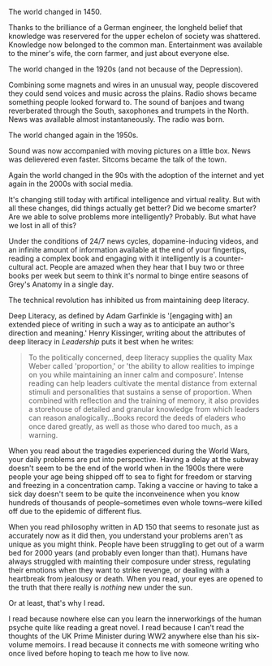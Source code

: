 The world changed in 1450.

Thanks to the brilliance of a German engineer, the longheld belief that knowledge was reservered for the upper echelon of society was shattered. Knowledge now belonged to the common man. Entertainment was available to the miner's wife, the corn farmer, and just about everyone else.

The world changed in the 1920s (and not because of the Depression).

Combining some magnets and wires in an unusual way, people discovered they could send voices and music across the plains. Radio shows became something people looked forward to. The sound of banjoes and twang reverberated through the South, saxophones and trumpets in the North. News was available almost instantaneously. The radio was born.

The world changed again in the 1950s.

Sound was now accompanied with moving pictures on a little box. News was delievered even faster. Sitcoms became the talk of the town.

Again the world changed in the 90s with the adoption of the internet and yet again in the 2000s with social media.

It's changing still today with artifical intelligence and virtual reality. But with all these changes, did things actually get better? Did we become smarter? Are we able to solve problems more intelligently? Probably. But what have we lost in all of this? 

Under the conditions of 24/7 news cycles, dopamine-inducing videos, and an infinite amount of information available at the end of your fingertips, reading a complex book and engaging with it intelligently is a counter-cultural act. People are amazed when they hear that I buy two or three books per week but seem to think it's normal to binge entire seasons of Grey's Anatomy in a single day.

The technical revolution has inhibited us from maintaining deep literacy.

Deep Literacy, as defined by Adam Garfinkle is '[engaging with] an extended piece of writing in such a way as to anticipate an author's direction and meaning.' Henry Kissinger, writing about the attributes of deep literacy in *Leadership* puts it best when he writes:

> To the politically concerned, deep literacy supplies the quality Max Weber called 'proportion,' or 'the ability to allow realities to impinge on you while maintaining an inner calm and composure'. Intense reading can help leaders cultivate the mental distance from external stimuli and personalities that sustains a sense of proportion. When combined with reflection and the training of memory, it also provides a storehouse of detailed and granular knowledge from which leaders can reason analogically...Books record the deeds of eladers who once dared greatly, as well as those who dared too much, as a warning.

When you read about the tragedies experienced during the World Wars, your daily problems are put into perspective. Having a delay at the subway doesn't seem to be the end of the world when in the 1900s there were people your age being shipped off to sea to fight for freedom or starving and freezing in a concentration camp. Taking a vaccine or having to take a sick day doesn't seem to be quite the inconveinence when you know hundreds of thousands of people–sometimes even whole towns–were killed off due to the epidemic of different flus.

When you read philosophy written in AD 150 that seems to resonate just as accurately now as it did then, you understand your problems aren't as unique as you might think. People have been struggling to get out of a warm bed for 2000 years (and probably even longer than that). Humans have always struggled with mainting their composure under stress, regulating their emotions when they want to strike revenge, or dealing with a heartbreak from jealousy or death. When you read, your eyes are opened to the truth that there really is *nothing* new under the sun.

Or at least, that's why I read.

I read because nowhere else can you learn the innerworkings of the human psyche quite like reading a great novel. I read because I can't read the thoughts of the UK Prime Minister during WW2 anywhere else than his six-volume memoirs. I read because it connects me with someone writing who once lived before hoping to teach me how to live now. 




























































